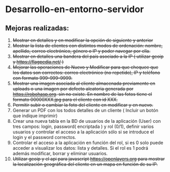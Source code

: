 # Desarrollo-en-entorno-servidor

## Mejoras realizadas:

1) ~~Mostrar en detalles y en modificar la opción de siguiente y anterior~~
2) ~~Mostrar la lista de clientes con distintos modos de ordenación: nombre, apellido, correo electrónico, género o IP y
   poder navegar por ella.~~
3) ~~Mostrar en detalles una bandera del país asociado a la IP ( utilizar geoip y https://flagpedia.net/ )~~
4) ~~Mejorar las operaciones de Nuevo y Modificar para que chequee que los datos son correctos: correo electrónico (no
   repetido), IP y teléfono con formato 999-999-9999.~~
5) ~~Mostrar una imagen asociada al cliente almacenada previamente en uploads o una imagen por defecto aleatoria
   generada por https://robohasp.org. sin no existe. En nombre de las fotos tiene el formato 00000XXX.jpg para el
   cliente con id XXX.~~
6) ~~Permitir subir o cambiar la foto del cliente en modificar y en nuevo.~~
7) Generar un PDF con los todos detalles de un cliente ( Incluir un botón que indique imprimir)
8) Crear una nueva tabla en la BD de usuarios de la aplicación (User) con tres campos: login, password( encriptada ) y
   rol (0/1), definir varios usuarios y controlar el acceso a la aplicación sólo si se introduce el login y el password
   correctos.
9) Controlar el acceso a la aplicación en función del rol, si es 0 solo puede acceder a visualizar los datos: lista y
   detalles. Si el rol es 1 podrá además modificar, borrar y eliminar usuarios.
10) ~~Utilizar geoip y el api para javascript https://openlayers.org para mostrar la localización geográfica del cliente
    en un mapa en función de su IP.~~
